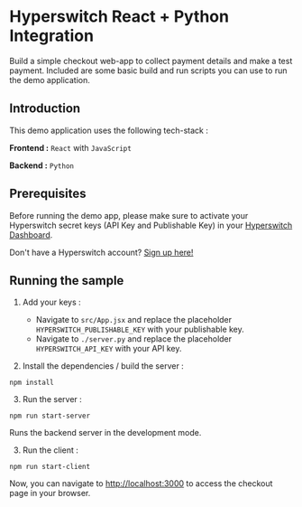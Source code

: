 # Hyperswitch React + Python Integration

Build a simple checkout web-app to collect payment details and make a test payment. Included are some basic build and run scripts you can use to run the demo application.

## Introduction

This demo application uses the following tech-stack :

**Frontend :** `React` with `JavaScript`

**Backend :** `Python`  

## Prerequisites

Before running the demo app, please make sure to activate your Hyperswitch secret keys (API Key and Publishable Key) in your [Hyperswitch Dashboard](https://app.hyperswitch.io/developers). 

Don't have a Hyperswitch account? [Sign up here!](https://app.hyperswitch.io/register) 

## Running the sample

1. Add your keys :
    - Navigate to `src/App.jsx` and replace the placeholder `HYPERSWITCH_PUBLISHABLE_KEY` with your publishable key.
    - Navigate to `./server.py` and replace the placeholder `HYPERSWITCH_API_KEY` with your API key.

2. Install the dependencies / build the server : 

~~~
npm install
~~~

3. Run the server :

~~~
npm run start-server
~~~

Runs the backend server in the development mode.

3. Run the client :

~~~
npm run start-client
~~~

Now, you can navigate to [http://localhost:3000](http://localhost:3000) to access the checkout page in your browser.
